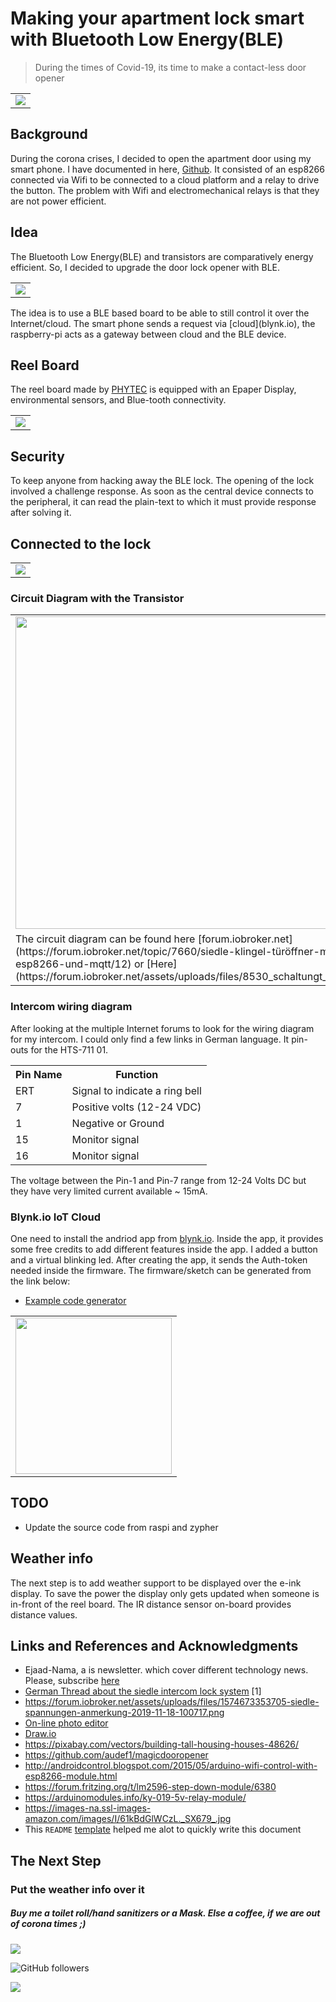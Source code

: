 <!--- # apartment_door_ble
Contact less control of apartment door using the Bluetooth Low Energy
-->
# Making your apartment lock smart with Bluetooth Low Energy(BLE)
> During the times of Covid-19, its time to make a contact-less door opener

<table>
  <tr>
    <td>
      <img src="images/reel_board_connected.jpg">
    </td>
  </tr>
</table>

## Background
During the corona crises, I decided to open the apartment door using my smart phone. I have documented in here, [Github](https://github.com/aqeelarshad19/apartment_door_connected). It consisted of an esp8266 connected via Wifi to be connected to a cloud platform and a relay to drive the button. 
The problem with Wifi and electromechanical relays is that they are not power efficient.

## Idea
The Bluetooth Low Energy(BLE) and transistors are comparatively energy efficient. So, I decided to upgrade the door lock opener with BLE. 

<table>
  <tr>
    <td>
      <img src="images/ble_connection_2.png">
    </td>
  </tr>
</table>
The idea is to use a BLE based board to be able to still control it over the Internet/cloud. The smart phone sends a request via [cloud](blynk.io), the raspberry-pi acts as a gateway between cloud and the BLE device. 

## Reel Board
The reel board made by [PHYTEC](https://www.phytec.de/produkt/internet-of-things/reelboard/) is equipped with an Epaper Display, environmental sensors, and Blue-tooth connectivity. 
<table>
  <tr>
    <td>
      <img src="images/reel_board_with_npn.png">
    </td>
  </tr>
</table>

## Security 
To keep anyone from hacking away the BLE lock. The opening of the lock involved a challenge response. As soon as the central device connects to the peripheral, it can read the plain-text to which it must provide response after solving it. 

## Connected to the lock 
<table>
  <tr>
    <td>
      <img src="images/connected_to_lock.jpg">
    </td>
  </tr>
</table>

### Circuit Diagram with the Transistor
<table>
  <tr>
    <td>
      <img src="images/8530_schaltungt_.png"| width="500">
    </td>
  </tr>
  <tr>
    <td>
        The circuit diagram can be found here [forum.iobroker.net](https://forum.iobroker.net/topic/7660/siedle-klingel-türöffner-mit-esp8266-und-mqtt/12) or [Here](https://forum.iobroker.net/assets/uploads/files/8530_schaltungt_.png)
    </td>
  </tr>
</table>

### Intercom wiring diagram
After looking at the multiple Internet forums to look for the wiring diagram for my intercom. I could only find a few links in German language. It pin-outs for the HTS-711 01.

<table>
  <tr>
    <th>
      Pin Name
    </th>
    <th>
      Function
    </th>
  </tr>
  <tr>
    <td>
      ERT
    </td>
    <td>
      Signal to indicate a ring bell
    </td>
  </tr>
  <tr>
    <td>
      7 
    </td>
    <td>
      Positive volts (12-24 VDC)
    </td>
  </tr>
    <tr>
    <td>
      1
    </td>
    <td>
      Negative or Ground
    </td>
  </tr>
  <tr>
    <td>
      15
    </td>
    <td>
      Monitor signal
    </td>
  </tr>
  <tr>
    <td>
      16
    </td>
    <td>
      Monitor signal
    </td>
  </tr>
</table>

The voltage between the Pin-1 and Pin-7 range from 12-24 Volts DC but they have very limited current available ~ 15mA.

### Blynk.io IoT Cloud
One need to install the andriod app from [blynk.io](https://blynk.io/en/getting-started). Inside the app, it provides some free credits to add different features inside the app. I added a button and a virtual blinking led. After creating the app, it sends the Auth-token needed inside the firmware. The firmware/sketch can be generated from the link below: 
- [Example code generator](https://examples.blynk.cc/) 

<table>
  <tr>
    <td>
      <img src="images/blynk_app_screen.jpg"| width="250">
    </td>
  </tr>
</table>

## TODO
- Update the source code from raspi and zypher 

## Weather info 
The next step is to add weather support to be displayed over the e-ink display. To save the power the display only gets updated when someone is in-front of the reel board. The IR distance sensor on-board provides distance values. 

## Links and References and Acknowledgments
- Ejaad-Nama, a is newsletter. which cover different technology news. Please, subscribe [here](https://ejaadnama.substack.com/)
- [German Thread about the siedle intercom lock system](https://forum.iobroker.net/topic/7660/siedle-klingel-türöffner-mit-esp8266-und-mqtt/39) [1]
- https://forum.iobroker.net/assets/uploads/files/1574673353705-siedle-spannungen-anmerkung-2019-11-18-100717.png 
- [On-line photo editor](https://pixlr.com/)
- [Draw.io](https://app.diagrams.net/) 
- https://pixabay.com/vectors/building-tall-housing-houses-48626/
- https://github.com/audef1/magicdooropener 
- http://androidcontrol.blogspot.com/2015/05/arduino-wifi-control-with-esp8266-module.html
- https://forum.fritzing.org/t/lm2596-step-down-module/6380 
- https://arduinomodules.info/ky-019-5v-relay-module/
- https://images-na.ssl-images-amazon.com/images/I/61kBdGlWCzL._SX679_.jpg 
- This `README` [template](https://github.com/KrauseFx/markdown-to-html-github-style) helped me alot to quickly write this document
## The Next Step
### Put the weather info over it
<!---
## Patreon 
-->

##### Buy me a toilet roll/hand sanitizers or a Mask. Else a coffee, if we are out of corona times ;) 
[![](https://img.shields.io/badge/Donation-@Paypal-blue.svg?style=flat&logo=paypal)](https://www.paypal.me/aqeelarshad19)

![GitHub followers](https://img.shields.io/github/followers/aqeelarshad19?label=Follow&style=social)

[![](https://img.shields.io/badge/Social-@LinkedIn-blue.svg?style=flat&logo=linkedin)](https://www.linkedin.com/in/aqeelarshad19/)
<!---
<h3 style="text-align: center; font-size: 35px; border: none">
  <a href="https://github.com/KrauseFx/markdown-to-html-github-style" target="_blank" style="text-decoration: none;">
    🔰 Open GitHub page 🔰
  </a>
</h3>
-->

